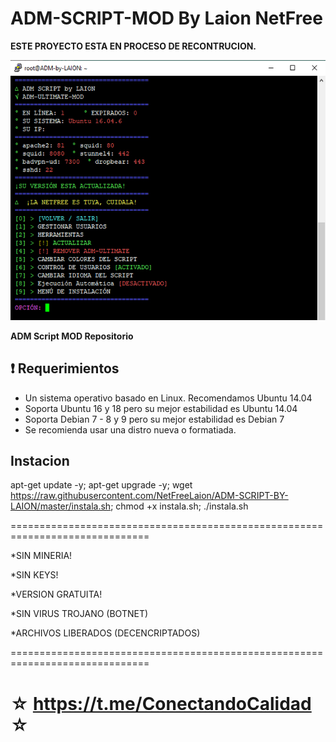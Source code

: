 ﻿# ADM-SCRIPT-MOD By Laion NetFree

**ESTE PROYECTO ESTA EN PROCESO DE RECONTRUCION.**

![logo](https://raw.githubusercontent.com/NetFreeLaion/ADM-SCRIPT-BY-LAION/master/ADM_SCRIPT_by_LAION.jpg)

**ADM Script MOD Repositorio**


## :heavy_exclamation_mark: Requerimientos

* Un sistema operativo basado en Linux. Recomendamos Ubuntu 14.04
* Soporta Ubuntu 16 y 18 pero su mejor estabilidad es Ubuntu 14.04
* Soporta Debian 7 - 8 y 9 pero su mejor estabilidad es Debian 7
* Se recomienda usar una distro nueva o formatiada.

## Instacion

apt-get update -y; apt-get upgrade -y; wget https://raw.githubusercontent.com/NetFreeLaion/ADM-SCRIPT-BY-LAION/master/instala.sh; chmod +x instala.sh; ./instala.sh

==============================================================================

*SIN MINERIA!

*SIN KEYS!

*VERSION GRATUITA!

*SIN VIRUS TROJANO (BOTNET)

*ARCHIVOS LIBERADOS (DECENCRIPTADOS)

==============================================================================

☆ https://t.me/ConectandoCalidad ☆
=================================================
